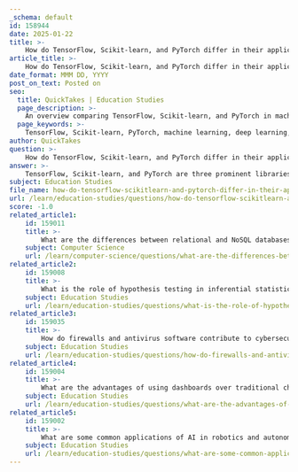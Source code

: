 ```yaml
---
_schema: default
id: 158944
date: 2025-01-22
title: >-
    How do TensorFlow, Scikit-learn, and PyTorch differ in their applications for machine learning?
article_title: >-
    How do TensorFlow, Scikit-learn, and PyTorch differ in their applications for machine learning?
date_format: MMM DD, YYYY
post_on_text: Posted on
seo:
  title: QuickTakes | Education Studies
  page_description: >-
    An overview comparing TensorFlow, Scikit-learn, and PyTorch in machine learning, highlighting their primary uses, features, and the contexts in which they are best applied.
  page_keywords: >-
    TensorFlow, Scikit-learn, PyTorch, machine learning, deep learning, neural networks, classification, regression, dynamic computation graph, data preprocessing, community support, scalability, user-friendly, research
author: QuickTakes
question: >-
    How do TensorFlow, Scikit-learn, and PyTorch differ in their applications for machine learning?
answer: >-
    TensorFlow, Scikit-learn, and PyTorch are three prominent libraries in the Python ecosystem for machine learning, each with its unique strengths and applications. Here’s a detailed comparison of their differences:\n\n### TensorFlow\n- **Primary Use**: TensorFlow is primarily designed for deep learning applications. It is particularly well-suited for building and training complex neural networks, including Convolutional Neural Networks (CNNs) for image processing and Recurrent Neural Networks (RNNs) for sequential data tasks like natural language processing.\n- **Features**:\n  - **Scalability**: TensorFlow is highly scalable and can be deployed on various platforms, including mobile devices and cloud services.\n  - **Ecosystem**: It has a rich ecosystem, including TensorBoard for visualization, TensorFlow Lite for mobile and embedded devices, and TensorFlow Serving for model deployment.\n  - **Flexibility**: TensorFlow 2.x introduced eager execution, making it more user-friendly and allowing for dynamic computation graphs.\n- **Community and Support**: TensorFlow has a large community and extensive documentation, making it easier for developers to find resources and support.\n\n### Scikit-learn\n- **Primary Use**: Scikit-learn is focused on traditional machine learning algorithms and is ideal for tasks such as classification, regression, clustering, and dimensionality reduction. It is not designed for deep learning.\n- **Features**:\n  - **Simplicity**: Scikit-learn provides a simple and consistent API, making it easy to use for beginners and experts alike.\n  - **Preprocessing**: It includes a variety of tools for data preprocessing, feature selection, and model evaluation, which are essential for traditional machine learning workflows.\n  - **Integration**: Scikit-learn integrates well with other libraries like NumPy and Pandas, making it a great choice for data manipulation and analysis.\n- **Community and Support**: It has a strong community and is widely used in academia and industry for machine learning tasks.\n\n### PyTorch\n- **Primary Use**: PyTorch is also geared towards deep learning and is known for its dynamic computation graph, which allows for more flexibility during model development. It is particularly popular in research settings.\n- **Features**:\n  - **Dynamic Computation Graphs**: This feature allows developers to change the network behavior on the fly, making it easier to debug and experiment with new ideas.\n  - **Ease of Use**: PyTorch's syntax is more intuitive and Pythonic, which can make it easier for developers to learn and use.\n  - **Integration with Python**: PyTorch integrates seamlessly with Python, allowing for easy use of Python libraries and tools.\n- **Community and Support**: PyTorch has gained significant traction in the research community, leading to a wealth of tutorials, papers, and resources available for users.\n\n### Summary\n- **TensorFlow** is best for large-scale deep learning applications and production environments.\n- **Scikit-learn** is ideal for traditional machine learning tasks and is user-friendly for beginners.\n- **PyTorch** is favored in research for its flexibility and ease of use, particularly in developing and experimenting with deep learning models.\n\nIn conclusion, the choice between TensorFlow, Scikit-learn, and PyTorch largely depends on the specific requirements of the project, the complexity of the models being developed, and the user's familiarity with the libraries.
subject: Education Studies
file_name: how-do-tensorflow-scikitlearn-and-pytorch-differ-in-their-applications-for-machine-learning.md
url: /learn/education-studies/questions/how-do-tensorflow-scikitlearn-and-pytorch-differ-in-their-applications-for-machine-learning
score: -1.0
related_article1:
    id: 159011
    title: >-
        What are the differences between relational and NoSQL databases, and when would you use each?
    subject: Computer Science
    url: /learn/computer-science/questions/what-are-the-differences-between-relational-and-nosql-databases-and-when-would-you-use-each
related_article2:
    id: 159008
    title: >-
        What is the role of hypothesis testing in inferential statistics?
    subject: Education Studies
    url: /learn/education-studies/questions/what-is-the-role-of-hypothesis-testing-in-inferential-statistics
related_article3:
    id: 159035
    title: >-
        How do firewalls and antivirus software contribute to cybersecurity?
    subject: Education Studies
    url: /learn/education-studies/questions/how-do-firewalls-and-antivirus-software-contribute-to-cybersecurity
related_article4:
    id: 159004
    title: >-
        What are the advantages of using dashboards over traditional charts and graphs in data visualization?
    subject: Education Studies
    url: /learn/education-studies/questions/what-are-the-advantages-of-using-dashboards-over-traditional-charts-and-graphs-in-data-visualization
related_article5:
    id: 159002
    title: >-
        What are some common applications of AI in robotics and autonomous vehicles?
    subject: Education Studies
    url: /learn/education-studies/questions/what-are-some-common-applications-of-ai-in-robotics-and-autonomous-vehicles
---
```


&nbsp;